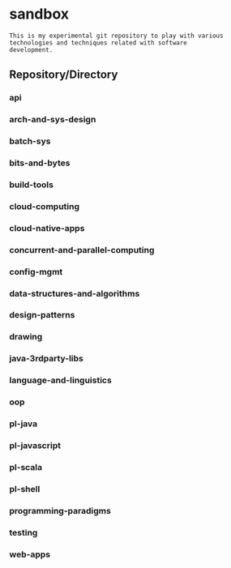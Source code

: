 # sandbox

    This is my experimental git repository to play with various technologies and techniques related with software
    development.

## Repository/Directory

### api

### arch-and-sys-design

### batch-sys

### bits-and-bytes

### build-tools

### cloud-computing

### cloud-native-apps

### concurrent-and-parallel-computing

### config-mgmt

### data-structures-and-algorithms

### design-patterns

### drawing

### java-3rdparty-libs

### language-and-linguistics

### oop

### pl-java

### pl-javascript

### pl-scala

### pl-shell

### programming-paradigms

### testing

### web-apps
